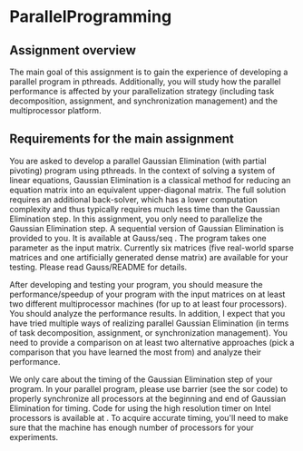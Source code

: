 # ParallelProgramming

Assignment overview
-----------------------------

The main goal of this assignment is to gain the experience of developing a parallel program in pthreads. Additionally, you will study how the parallel performance is affected by your parallelization strategy (including task decomposition, assignment, and synchronization management) and the multiprocessor platform.

Requirements for the main assignment
-----------

You are asked to develop a parallel Gaussian Elimination (with partial pivoting) program using pthreads. In the context of solving a system of linear equations, Gaussian Elimination is a classical method for reducing an equation matrix into an equivalent upper-diagonal matrix. The full solution requires an additional back-solver, which has a lower computation complexity and thus typically requires much less time than the Gaussian Elimination step. In this assignment, you only need to parallelize the Gaussian Elimination step.
A sequential version of Gaussian Elimination is provided to you. It is available at Gauss/seq . The program takes one parameter as the input matrix. Currently six matrices (five real-world sparse matrices and one artificially generated dense matrix) are available for your testing. Please read Gauss/README for details.

After developing and testing your program, you should measure the performance/speedup of your program with the input matrices on at least two different multiprocessor machines (for up to at least four processors). You should analyze the performance results. In addition, I expect that you have tried multiple ways of realizing parallel Gaussian Elimination (in terms of task decomposition, assignment, or synchronization management). You need to provide a comparison on at least two alternative approaches (pick a comparison that you have learned the most from) and analyze their performance.

We only care about the timing of the Gaussian Elimination step of your program. In your parallel program, please use barrier (see the sor code) to properly synchronize all processors at the beginning and end of Gaussian Elimination for timing. Code for using the high resolution timer on Intel processors is available at . To acquire accurate timing, you'll need to make sure that the machine has enough number of processors for your experiments.